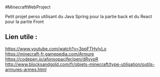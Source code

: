 #MinecraftWebProject 

Petit projet perso utilisant du Java Spring pour la partie back et du React pour la partie Front

## Lien utile :
https://www.youtube.com/watch?v=3ppFTHyIyLo <br />
https://minecraft-fr.gamepedia.com/Armure <br />
https://codepen.io/afonsopacifer/pen/dRvypR <br />
http://www.blocksandgold.com/fr/objets-minecraft/type-utilisation/outils-armures-armes.html
